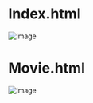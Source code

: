 # Index.html
![image](https://github.com/user-attachments/assets/c9f236ae-b0d7-466d-b505-8313307ec9f8)

# Movie.html
![image](https://github.com/user-attachments/assets/1dc7c6a1-43f9-42ff-895e-11302829d93b)
